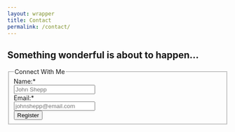 ```yaml
---
layout: wrapper
title: Contact
permalink: /contact/
---
```


  <div id="contactquote">
    <h2 id="contacth2">Something wonderful is about to happen...</h2>
  </div>
  <main id="contactForm">
    <form action="https://getform.io/f/b2b582ae-5938-4251-8146-f8a5e6ef85e0" method="post" autocomplete="on">
      <fieldset>
        <legend>Connect With Me</legend>
        <label>Name:<span>*</span><br>
        <input id="name" type="text" name="name" placeholder="John Shepp"></label><br>
        <label>Email:<span>*</span><br>
        <input type="email" name="email" placeholder="johnshepp@email.com" required></label><br>
        <input id="submit" type="submit" value="Register">
      </fieldset>
    </form>
  </main>  